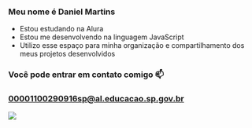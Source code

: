 ### Meu nome é Daniel Martins

- Estou estudando na Alura
- Estou me desenvolvendo na linguagem JavaScript
- Utilizo esse espaço para minha organização e compartilhamento dos meus projetos desenvolvidos
### Você pode entrar em contato comigo 📫
### 00001100290916sp@al.educacao.sp.gov.br
![](https://media.tenor.com/9RCIDZjkhBsAAAAM/hamster-meme.gif)



